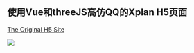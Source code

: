 ## 使用Vue和threeJS高仿QQ的Xplan H5页面

[The Original H5 Site](https://wa.qq.com/xplan/earth/index.html)

![](https://jackgit.github.io/xplan/illustration_01.jpg)
